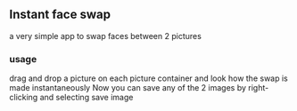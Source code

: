 ## Instant face swap
 a very simple app to swap faces between 2 pictures
 
### usage
drag and drop a picture on each picture container and look how the swap is made instantaneously
Now you can save any of the 2 images by right-clicking and selecting save image
